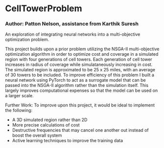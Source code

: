 # CellTowerProblem
### Author: Patton Nelson, assistance from Karthik Suresh

An exploration of integrating neural networks into a multi-objective optimization problem.


This project builds upon a prior problem utilizing the NSGA-II multi-objective optimization algorithm in order to optimize cost and coverage in a simulated region with four generations of cell towers. Each generation of cell tower increases in radius of coverage while simulataneously increasing in cost. The simulated region is approximated to be 25 x 25 miles, with an average of 30 towers to be included. To improve efficiency of this problem I built a neural network using PyTorch to act as a surrogate model that can be passed into the NSGA-II algorithm rather than the simulation itself. This largely improves computational expenses so that the model can be used on a larger scale.

Further Work:
To improve upon this project, it would be ideal to implement the following:
- A 3D simulated region rather than 2D
- More precise calculations of cost
- Destructive frequencies that may cancel one another out instead of boost the overall system
- Active learning techniques to improve the training data


